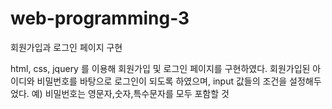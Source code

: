 # web-programming-3

회원가입과 로그인 페이지 구현

html, css, jquery 를 이용해 회원가입 및 로그인 페이지를 구현하였다.
회원가입된 아이디와 비밀번호를 바탕으로 로그인이 되도록 하였으며,
input 값들의 조건을 설정해두었다. 
예) 비밀번호는 영문자,숫자,특수문자를 모두 포함할 것
